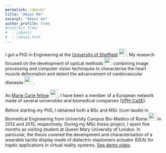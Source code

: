 ```yaml
---
permalink: /about/
title: "About Me"
excerpt: "About me"
author_profile: true
#redirect_from: 
#  - /about/
#  - /about.html
---
```


I got a PhD in Engineering at the [University of Sheffield](https://www.sheffield.ac.uk/) <img src="https://emojipedia-us.s3.dualstack.us-west-1.amazonaws.com/thumbs/240/apple/198/flag-for-united-kingdom_1f1ec-1f1e7.png" width="25" height="25" />. My research focused on the development of optical methods <img src="https://emojipedia-us.s3.dualstack.us-west-1.amazonaws.com/thumbs/320/apple/198/camera_1f4f7.png" width="25" height="25" /> combining image processing and computer vision techniques to characterise the heart muscle deformation and detect the advancement of cardiovascular diseases <img src="https://emojipedia-us.s3.dualstack.us-west-1.amazonaws.com/thumbs/240/apple/198/broken-heart_1f494.png" width="25" height="25" /> .

As [Marie Curie fellow](https://ec.europa.eu/research/mariecurieactions/node_en) <img src="https://emojipedia-us.s3.dualstack.us-west-1.amazonaws.com/thumbs/120/apple/198/flag-for-european-union_1f1ea-1f1fa.png" width="25" height="25" />, I have been a member of a European network made of several universities and biomedical companies ([VPH-CaSE](http://www.vph-case.eu/)).

Before starting my PhD, I obtained both a BSc and MSc (cum laude) in Biomedical Engineering from University Campus Bio-Medico of Rome <img src="https://emojipedia-us.s3.dualstack.us-west-1.amazonaws.com/thumbs/240/apple/198/flag-for-italy_1f1ee-1f1f9.png" width="25" height="25" /> in 2012 and 2015, respectively. During my MSc thesis project, I spent five months as visiting student at Queen Mary University of London. In particular, the thesis covered the development and characterisation of a wearable tactile display made of dielectric elastomers actuator (DEA) for haptic applications in virtual reality systems. [See demo video](https://www.youtube.com/watch?v=RnTjN5ySO_E).
